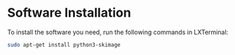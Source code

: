 # Software Installation

To install the software you need, run the following commands in LXTerminal:

```bash
sudo apt-get install python3-skimage
```
